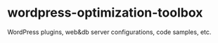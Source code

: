 # wordpress-optimization-toolbox
WordPress plugins, web&db server configurations, code samples, etc.

